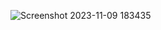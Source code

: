 ![Screenshot 2023-11-09 183435](https://github.com/KanyakornPuengmon/Project_65030018/assets/144195697/427da9d3-a198-442e-b9d0-f24f7b799c8b)
